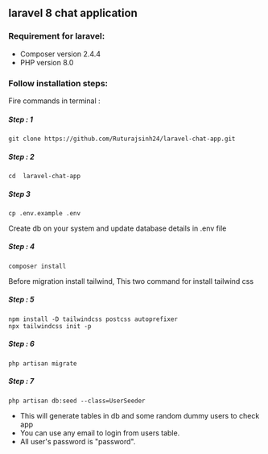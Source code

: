 ## laravel 8 chat application

### Requirement for laravel:
- Composer version 2.4.4
- PHP version 8.0

### Follow installation steps:

Fire commands in terminal :
#####  Step : 1

```
git clone https://github.com/Ruturajsinh24/laravel-chat-app.git
```
##### Step : 2

```
cd  laravel-chat-app
```
##### Step 3

```
cp .env.example .env
```
Create db on your system and update database details in .env file
##### Step : 4

```
composer install
```
Before migration install tailwind, This two command for install tailwind css
##### Step : 5
```
npm install -D tailwindcss postcss autoprefixer
npx tailwindcss init -p
```

##### Step : 6
```
php artisan migrate
```
##### Step : 7
```
php artisan db:seed --class=UserSeeder
```
- This will generate tables in db and some random dummy users to check app
- You can use any email to login from users table.
- All user's password is "password".

